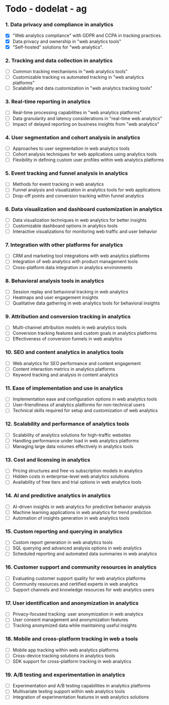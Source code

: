 # Todo - dodelat - ag

### 1. Data privacy and compliance in analytics

- [x] "Web analytics compliance" with GDPR and CCPA in tracking practices.
- [x] Data privacy and ownership in "web analytics tools"
- [x] "Self-hosted" solutions for "web analytics".

### 2. Tracking and data collection in analytics

- [ ] Common tracking mechanisms in "web analytics tools"
- [ ] Customizable tracking vs automated tracking in "web analytics platforms"
- [ ] Scalability and data customization in "web analytics tracking tools"

### 3. Real-time reporting in analytics

- [ ] Real-time processing capabilities in "web analytics platforms"
- [ ] Data granularity and latency considerations in "real-time web analytics"
- [ ] Impact of delayed reporting on business insights from "web analytics"

### 4. User segmentation and cohort analysis in analytics

- [ ] Approaches to user segmentation in web analytics tools
- [ ] Cohort analysis techniques for web applications using analytics tools
- [ ] Flexibility in defining custom user profiles within web analytics platforms

### 5. Event tracking and funnel analysis in analytics

- [ ] Methods for event tracking in web analytics
- [ ] Funnel analysis and visualization in analytics tools for web applications
- [ ] Drop-off points and conversion tracking within funnel analytics

### 6. Data visualization and dashboard customization in analytics

- [ ] Data visualization techniques in web analytics for better insights
- [ ] Customizable dashboard options in analytics tools
- [ ] Interactive visualizations for monitoring web traffic and user behavior

### 7. Integration with other platforms for analytics

- [ ] CRM and marketing tool integrations with web analytics platforms
- [ ] Integration of web analytics with product management tools
- [ ] Cross-platform data integration in analytics environments

### 8. Behavioral analysis tools in analytics

- [ ] Session replay and behavioral tracking in web analytics
- [ ] Heatmaps and user engagement insights
- [ ] Qualitative data gathering in web analytics tools for behavioral insights

### 9. Attribution and conversion tracking in analytics

- [ ] Multi-channel attribution models in web analytics tools
- [ ] Conversion tracking features and custom goals in analytics platforms
- [ ] Effectiveness of conversion funnels in web analytics

### 10. SEO and content analytics in analytics tools

- [ ] Web analytics for SEO performance and content engagement
- [ ] Content interaction metrics in analytics platforms
- [ ] Keyword tracking and analysis in content analytics

### 11. Ease of implementation and use in analytics

- [ ] Implementation ease and configuration options in web analytics tools
- [ ] User-friendliness of analytics platforms for non-technical users
- [ ] Technical skills required for setup and customization of web analytics

### 12. Scalability and performance of analytics tools

- [ ] Scalability of analytics solutions for high-traffic websites
- [ ] Handling performance under load in web analytics platforms
- [ ] Managing large data volumes effectively in analytics tools

### 13. Cost and licensing in analytics

- [ ] Pricing structures and free vs subscription models in analytics
- [ ] Hidden costs in enterprise-level web analytics solutions
- [ ] Availability of free tiers and trial options in web analytics tools

### 14. AI and predictive analytics in analytics

- [ ] AI-driven insights in web analytics for predictive behavior analysis
- [ ] Machine learning applications in web analytics for trend prediction
- [ ] Automation of insights generation in web analytics tools

### 15. Custom reporting and querying in analytics

- [ ] Custom report generation in web analytics tools
- [ ] SQL querying and advanced analysis options in web analytics
- [ ] Scheduled reporting and automated data summaries in web analytics

### 16. Customer support and community resources in analytics

- [ ] Evaluating customer support quality for web analytics platforms
- [ ] Community resources and certified experts in web analytics
- [ ] Support channels and knowledge resources for web analytics users

### 17. User identification and anonymization in analytics

- [ ] Privacy-focused tracking: user anonymization in web analytics
- [ ] User consent management and anonymization features
- [ ] Tracking anonymized data while maintaining useful insights

### 18. Mobile and cross-platform tracking in web a tools

- [ ] Mobile app tracking within web analytics platforms
- [ ] Cross-device tracking solutions in analytics tools
- [ ] SDK support for cross-platform tracking in web analytics

### 19. A/B testing and experimentation in analytics

- [ ] Experimentation and A/B testing capabilities in analytics platforms
- [ ] Multivariate testing support within web analytics tools
- [ ] Integration of experimentation features in web analytics solutions
